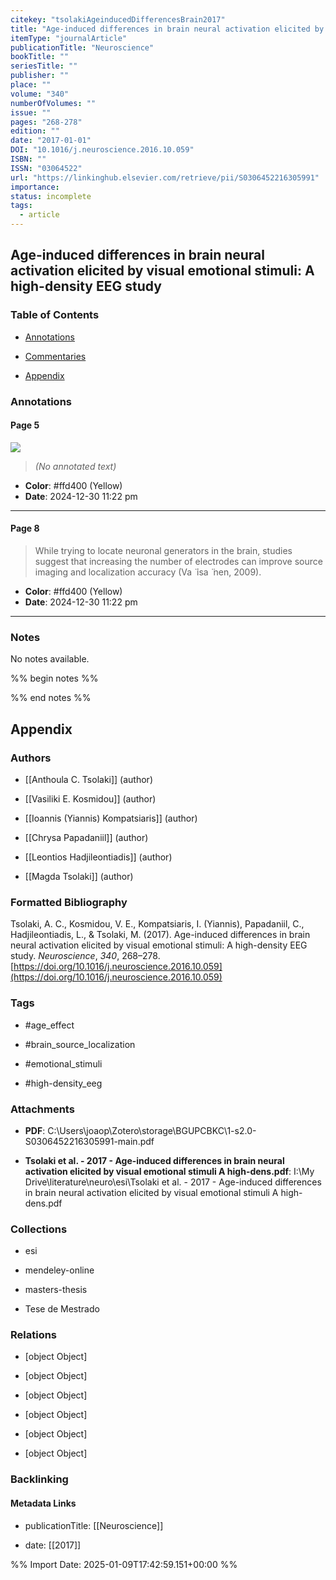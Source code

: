 ```yaml
---
citekey: "tsolakiAgeinducedDifferencesBrain2017"
title: "Age-induced differences in brain neural activation elicited by visual emotional stimuli: A high-density EEG study"
itemType: "journalArticle"
publicationTitle: "Neuroscience"
bookTitle: ""
seriesTitle: ""
publisher: ""
place: ""
volume: "340"
numberOfVolumes: ""
issue: ""
pages: "268-278"
edition: ""
date: "2017-01-01"
DOI: "10.1016/j.neuroscience.2016.10.059"
ISBN: ""
ISSN: "03064522"
url: "https://linkinghub.elsevier.com/retrieve/pii/S0306452216305991"
importance: 
status: incomplete
tags:
  - article
---
```


## Age-induced differences in brain neural activation elicited by visual emotional stimuli: A high-density EEG study

### Table of Contents

- [Annotations](#annotations)

+ [Commentaries](#commentaries)

- [Appendix](#appendix)

### Annotations




#### Page 5




![](<0 - Supplementary/images/tsolakiAgeinducedDifferencesBrain2017.md/image-5-x35-y429.png>)



> *(No annotated text)*




- **Color**: #ffd400 (Yellow)
- **Date**: 2024-12-30 11:22 pm

---



#### Page 8







> While trying to locate neuronal generators in the brain, studies suggest that increasing the number of electrodes can improve source imaging and localization accuracy (Va ̈ isa ̈ nen, 2009).





- **Color**: #ffd400 (Yellow)
- **Date**: 2024-12-30 11:22 pm

---





### Notes


No notes available.


%% begin notes %%

<!-- Write your personal notes here -->

%% end notes %%

## Appendix

### Authors


- [[Anthoula C. Tsolaki]] (author)

- [[Vasiliki E. Kosmidou]] (author)

- [[Ioannis (Yiannis) Kompatsiaris]] (author)

- [[Chrysa Papadaniil]] (author)

- [[Leontios Hadjileontiadis]] (author)

- [[Magda Tsolaki]] (author)




### Formatted Bibliography

Tsolaki, A. C., Kosmidou, V. E., Kompatsiaris, I. (Yiannis), Papadaniil, C., Hadjileontiadis, L., & Tsolaki, M. (2017). Age-induced differences in brain neural activation elicited by visual emotional stimuli: A high-density EEG study. _Neuroscience_, _340_, 268–278. [https://doi.org/10.1016/j.neuroscience.2016.10.059](https://doi.org/10.1016/j.neuroscience.2016.10.059)


### Tags


- #age_effect

- #brain_source_localization

- #emotional_stimuli

- #high-density_eeg




### Attachments


- **PDF**: C:\Users\joaop\Zotero\storage\BGUPCBKC\1-s2.0-S0306452216305991-main.pdf

- **Tsolaki et al. - 2017 - Age-induced differences in brain neural activation elicited by visual emotional stimuli A high-dens.pdf**: I:\My Drive\literature\neuro\esi\Tsolaki et al. - 2017 - Age-induced differences in brain neural activation elicited by visual emotional stimuli A high-dens.pdf




### Collections


- esi

- mendeley-online

- masters-thesis

- Tese de Mestrado




### Relations


- [object Object]

- [object Object]

- [object Object]

- [object Object]

- [object Object]

- [object Object]



### Backlinking


#### Metadata Links


- publicationTitle: [[Neuroscience]]




- date: [[2017]]





<!-- Any additional notes or comments -->


%% Import Date: 2025-01-09T17:42:59.151+00:00 %%
